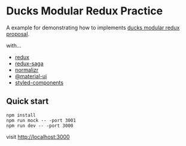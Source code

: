 # Ducks Modular Redux Practice
A example for demonstrating how to implements [ducks modular redux proposal](https://github.com/erikras/ducks-modular-redux).

with...
+ [redux](https://github.com/reduxjs/redux)
+ [redux-saga](https://github.com/redux-saga/redux-saga)
+ [normalizr](https://github.com/paularmstrong/normalizr)
+ [@material-ui](https://github.com/mui-org/material-ui)
+ [styled-components](https://github.com/styled-components/styled-components)

## Quick start
```
npm install
npm run mock -- -port 3001
npm run dev -- -port 3000
```
visit [http://localhost:3000](http://localhost:3000)
